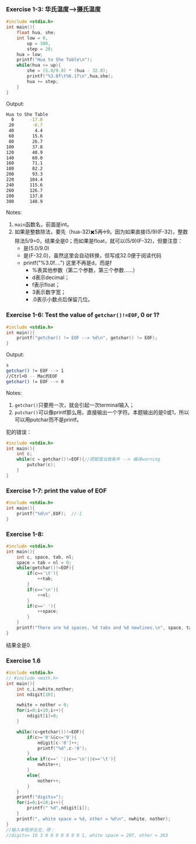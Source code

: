 ### Exercise 1-3: 华氏温度—>摄氏温度

```c
#include <stdio.h>
int main(){
    float hua, she;
    int low = 0,
        up = 300,
        step = 20;
    hua = low;
    printf("Hua to She Table\n");
    while(hua <= up){
        she = (5.0/9.0) * (hua - 32.0);
        printf("%3.0f\t%6.1f\n",hua,she);
        hua += step;
    } 
}
```

Output: 

```bash
Hua to She Table
  0      -17.8
 20       -6.7
 40        4.4
 60       15.6
 80       26.7
100       37.8
120       48.9
140       60.0
160       71.1
180       82.2
200       93.3
220      104.4
240      115.6
260      126.7
280      137.8
300      148.9
```

Notes: 

1. `main`函数名，前面是int。
2. 如果是整数除法，要先（hua-32)✖️5再➗9。因为如果直接(5/9)(F-32)，整数除法5/9=0，结果全是0；而如果是float，就可以(5/9)(F-32)，但要注意：
   * 是(5.0/9.0)
   * 是(F-32.0)，虽然这里会自动转换，但写成32.0便于阅读代码
   * printf("%3.0f....") 这里不再是d，而是f
     * %表其他参数（第二个参数，第三个参数……）
     * d表示decimal；
     * f表示float；
     * 3表示数字宽；
     * .0表示小数点后保留几位。

### Exercise 1-6: Test the value of `getchar()!=EOF`, 0 or 1?

```c
#include <stdio.h>
int main(){
    printf("getchar() != EOF --> %d\n", getchar() != EOF);
}
```

Output:

```bash
s
getchar() != EOF --> 1
//Ctrl+D -- Mac的EOF
getchar() != EOF --> 0
```

Notes: 

1. `getchar()`只要用一次，就会引起一次terminal输入；
2. `putchar()`可以像printf那么用，直接输出一个字符。本题输出的是0或1，所以可以用putchar而不是printf。

犯的错误：

```c
#include <stdio.h>
int main(){
    int c;
    while(c = getchar()!=EOF){//把赋值当做条件 --> 编译warning
        putchar(c);
    }
}
```

### Exercise 1-7: print the value of EOF

```c
#include <stdio.h>
int main(){
    printf("%d\n",EOF);  //-1
}
```

### Exercise 1-8: 

```c
#include <stdio.h>
int main(){
    int c, space, tab, nl;
    space = tab = nl = 0;
    while(getchar()!=EOF){
        if(c=='\t'){
            ++tab;
        }
        if(c=='\n'){
            ++nl;
        }
        if(c==' '){
            ++space;
        }
    }
    printf("There are %d spaces, %d tabs and %d newlines.\n", space, tab, nl);
}
```

结果全是0.

### Exercise 1.6

```c
#include <stdio.h>
// #include <math.h>
int main(){
    int c,i,nwhite,nother;
    int ndigit[10];

    nwhite = nother = 0;
    for(i=0;i<10;i++){
        ndigit[i]=0;
    }

    while((c=getchar())!=EOF){
        if(c>='0'&&c<='9'){
            ndigit[c-'0']++;
            printf("%d",c-'0');
        }
        else if(c==' '||c=='\n'||c=='\t'){
            nwhite++;
        }
        else{
            nother++;
        }
    }
    printf("digits=");
    for(i=0;i<10;i++){
        printf(" %d",ndigit[i]);
    }
    printf(", white space = %d, other = %d\n", nwhite, nother);
}
//输入本程序全文，得：
//digits= 10 3 0 0 0 0 0 0 0 1, white space = 207, other = 363
```



